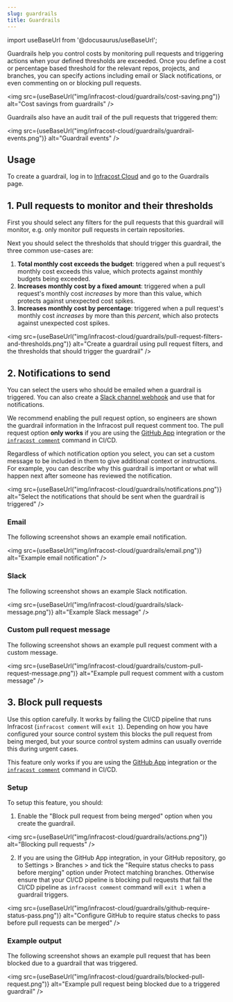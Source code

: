 ```yaml
---
slug: guardrails
title: Guardrails
---
```


import useBaseUrl from '@docusaurus/useBaseUrl';

Guardrails help you control costs by monitoring pull requests and triggering actions when your defined thresholds are exceeded. Once you define a cost or percentage based threshold for the relevant repos, projects, and branches, you can specify actions including email or Slack notifications, or even commenting on or blocking pull requests.

<img src={useBaseUrl("img/infracost-cloud/guardrails/cost-saving.png")} alt="Cost savings from guardrails" />

Guardrails also have an audit trail of the pull requests that triggered them:

<img src={useBaseUrl("img/infracost-cloud/guardrails/guardrail-events.png")} alt="Guardrail events" />

## Usage

To create a guardrail, log in to [Infracost Cloud](https://dashboard.infracost.io) and go to the Guardrails page.

## 1. Pull requests to monitor and their thresholds

First you should select any filters for the pull requests that this guardrail will monitor, e.g. only monitor pull requests in certain repositories.

Next you should select the thresholds that should trigger this guardrail, the three common use-cases are:
1. **Total monthly cost exceeds the budget**: triggered when a pull request's monthly cost exceeds this value, which protects against monthly budgets being exceeded.
2. **Increases monthly cost by a fixed amount**: triggered when a pull request's monthly cost *increases* by more than this value, which protects against unexpected cost spikes.
3. **Increases monthly cost by percentage**: triggered when a pull request's monthly cost *increases* by more than this *percent*, which also protects against unexpected cost spikes.

<img src={useBaseUrl("img/infracost-cloud/guardrails/pull-request-filters-and-thresholds.png")} alt="Create a guardrail using pull request filters, and the thresholds that should trigger the guardrail" />

## 2. Notifications to send

You can select the users who should be emailed when a guardrail is triggered. You can also create a [Slack channel webhook](https://slack.com/intl/en-tr/help/articles/115005265063-Incoming-webhooks-for-Slack) and use that for notifications.

We recommend enabling the pull request option, so engineers are shown the guardrail information in the Infracost pull request comment too. The pull request option **only works** if you are using the [GitHub App](/docs/integrations/github_app) integration or the [`infracost comment`](/docs/features/cli_commands/#comment-on-pull-requests) command in CI/CD.

Regardless of which notification option you select, you can set a custom message to be included in them to give additional context or instructions. For example, you can describe why this guardrail is important or what will happen next after someone has reviewed the notification.

<img src={useBaseUrl("img/infracost-cloud/guardrails/notifications.png")} alt="Select the notifications that should be sent when the guardrail is triggered" />

### Email

The following screenshot shows an example email notification.

<img src={useBaseUrl("img/infracost-cloud/guardrails/email.png")} alt="Example email notification" />

### Slack

The following screenshot shows an example Slack notification.

<img src={useBaseUrl("img/infracost-cloud/guardrails/slack-message.png")} alt="Example Slack message" />

### Custom pull request message

The following screenshot shows an example pull request comment with a custom message.

<img src={useBaseUrl("img/infracost-cloud/guardrails/custom-pull-request-message.png")} alt="Example pull request comment with a custom message" />

## 3. Block pull requests

Use this option carefully. It works by failing the CI/CD pipeline that runs Infracost (`infracost comment` will `exit 1`). Depending on how you have configured your source control system this blocks the pull request from being merged, but your source control system admins can usually override this during urgent cases.

This feature only works if you are using the [GitHub App](/docs/integrations/github_app) integration or the [`infracost comment`](/docs/features/cli_commands/#comment-on-pull-requests) command in CI/CD.

### Setup

To setup this feature, you should:

1. Enable the "Block pull request from being merged" option when you create the guardrail.

  <img src={useBaseUrl("img/infracost-cloud/guardrails/actions.png")} alt="Blocking pull requests" />

2. If you are using the GitHub App integration, in your GitHub repository, go to Settings > Branches > and tick the "Require status checks to pass before merging" option under Protect matching branches. Otherwise ensure that your CI/CD pipeline is blocking pull requests that fail the CI/CD pipeline as `infracost comment` command will `exit 1` when a guardrail triggers.

  <img src={useBaseUrl("img/infracost-cloud/guardrails/github-require-status-pass.png")} alt="Configure GitHub to require status checks to pass before pull requests can be merged" />

### Example output

The following screenshot shows an example pull request that has been blocked due to a guardrail that was triggered.

<img src={useBaseUrl("img/infracost-cloud/guardrails/blocked-pull-request.png")} alt="Example pull request being blocked due to a triggered guardrail" />
